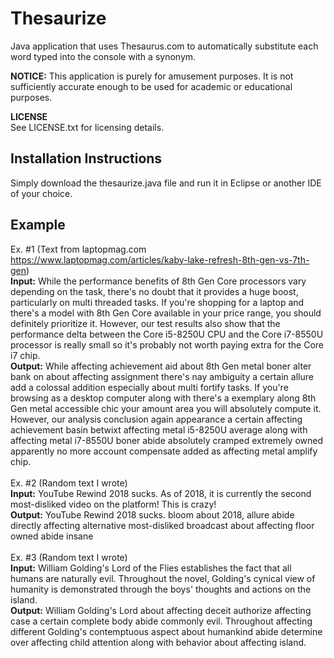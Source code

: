 # Thesaurize
Java application that uses Thesaurus.com to automatically substitute each word typed into the console with a synonym.

**NOTICE:** This application is purely for amusement purposes. It is not sufficiently accurate enough to be used for academic or educational purposes.

**LICENSE** <br/>
See LICENSE.txt for licensing details.

## Installation Instructions
Simply download the thesaurize.java file and run it in Eclipse or another IDE of your choice.

## Example
Ex. #1 (Text from laptopmag.com https://www.laptopmag.com/articles/kaby-lake-refresh-8th-gen-vs-7th-gen) <br/>
**Input:** While the performance benefits of 8th Gen Core processors vary depending on the task, there's no doubt that it provides a huge boost, particularly on multi threaded tasks. If you're shopping for a laptop and there's a model with 8th Gen Core available in your price range, you should definitely prioritize it. However, our test results also show that the performance delta between the Core i5-8250U CPU and the Core i7-8550U processor is really small so it's probably not worth paying extra for the Core i7 chip.
<br/>
**Output:** While affecting achievement aid about 8th Gen metal boner alter bank on about affecting assignment there's nay ambiguity a certain allure add a colossal addition especially about multi fortify tasks. If you're browsing as a desktop computer along with there's a exemplary along 8th Gen metal accessible chic your amount area you will absolutely compute it. However, our analysis conclusion again appearance a certain affecting achievement basin betwixt affecting metal i5-8250U average along with affecting metal i7-8550U boner abide absolutely cramped extremely owned apparently no more account compensate added as affecting metal amplify chip.
<br/><br/>
Ex. #2 (Random text I wrote) <br/>
**Input:** YouTube Rewind 2018 sucks. As of 2018, it is currently the second most-disliked video on the platform! This is crazy!
<br/>
**Output:** YouTube Rewind 2018 sucks. bloom about 2018, allure abide directly affecting alternative most-disliked broadcast about affecting floor owned abide insane
<br/><br/>
Ex. #3 (Random text I wrote) <br/>
**Input:** William Golding's Lord of the Flies establishes the fact that all humans are naturally evil. Throughout the novel, Golding's cynical view of humanity is demonstrated through the boys' thoughts and actions on the island.
<br/>
**Output:** William Golding's Lord about affecting deceit authorize affecting case a certain complete body abide commonly evil. Throughout affecting different Golding's contemptuous aspect about humankind abide determine over affecting child attention along with behavior about affecting island.
